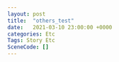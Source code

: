 ```yaml
---
layout: post
title:  "others_test"
date:   2021-03-10 23:00:00 +0000
categories: Etc
Tags: Story Etc
SceneCode: []
---
```

